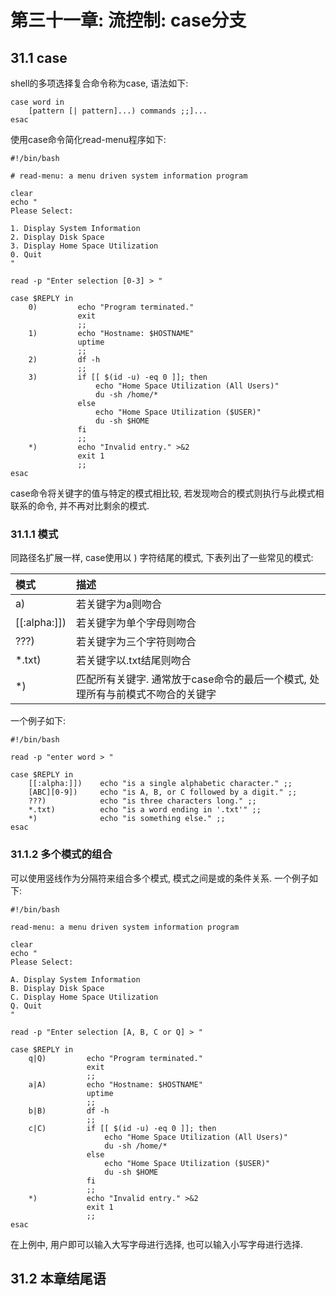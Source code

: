# 第三十一章: 流控制: case分支 #

## 31.1 case ##

shell的多项选择复合命令称为case, 语法如下:

```
case word in
    [pattern [| pattern]...) commands ;;]...
esac
```

使用case命令简化read-menu程序如下:

```
#!/bin/bash

# read-menu: a menu driven system information program

clear
echo "
Please Select:

1. Display System Information
2. Display Disk Space
3. Display Home Space Utilization
0. Quit
"

read -p "Enter selection [0-3] > "

case $REPLY in
    0)         echo "Program terminated."
               exit
               ;;
    1)         echo "Hostname: $HOSTNAME"
               uptime
               ;;
    2)         df -h
               ;;
    3)         if [[ $(id -u) -eq 0 ]]; then
                   echo "Home Space Utilization (All Users)"
                   du -sh /home/*
               else
                   echo "Home Space Utilization ($USER)"
                   du -sh $HOME
               fi
               ;;
    *)         echo "Invalid entry." >&2
               exit 1
               ;;
esac
```

case命令将关键字的值与特定的模式相比较, 若发现吻合的模式则执行与此模式相联系的命令, 并不再对比剩余的模式.

### 31.1.1 模式 ###

同路径名扩展一样, case使用以 ) 字符结尾的模式, 下表列出了一些常见的模式:

| 模式 | 描述 |
|:--|:--|
| a) | 若关键字为a则吻合 |
| [[:alpha:]]) | 若关键字为单个字母则吻合 |
| ???) | 若关键字为三个字符则吻合 |
| *.txt) | 若关键字以.txt结尾则吻合 |
| *) | 匹配所有关键字. 通常放于case命令的最后一个模式, 处理所有与前模式不吻合的关键字 |

一个例子如下:

```
#!/bin/bash

read -p "enter word > "

case $REPLY in
    [[:alpha:]])    echo "is a single alphabetic character." ;;
    [ABC][0-9])     echo "is A, B, or C followed by a digit." ;;
    ???)            echo "is three characters long." ;;
    *.txt)          echo "is a word ending in '.txt'" ;;
    *)              echo "is something else." ;;
esac
```

### 31.1.2 多个模式的组合 ###

可以使用竖线作为分隔符来组合多个模式, 模式之间是或的条件关系. 一个例子如下:

```
#!/bin/bash

read-menu: a menu driven system information program

clear
echo "
Please Select:

A. Display System Information
B. Display Disk Space
C. Display Home Space Utilization
Q. Quit
"

read -p "Enter selection [A, B, C or Q] > "

case $REPLY in
    q|Q)         echo "Program terminated."
                 exit
                 ;;
    a|A)         echo "Hostname: $HOSTNAME"
                 uptime
                 ;;
    b|B)         df -h
                 ;;
    c|C)         if [[ $(id -u) -eq 0 ]]; then
                     echo "Home Space Utilization (All Users)"
                     du -sh /home/*
                 else
                     echo "Home Space Utilization ($USER)"
                     du -sh $HOME
                 fi
                 ;;
    *)           echo "Invalid entry." >&2
                 exit 1
                 ;;
esac
```

在上例中, 用户即可以输入大写字母进行选择, 也可以输入小写字母进行选择.

## 31.2 本章结尾语 ##
